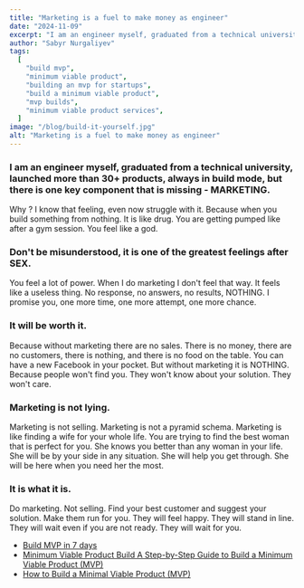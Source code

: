 ```yaml
---
title: "Marketing is a fuel to make money as engineer"
date: "2024-11-09"
excerpt: "I am an engineer myself, graduated from a technical university, launched more than 30+ products, always in build mode, but there is one key component that is missing - MARKETING."
author: "Sabyr Nurgaliyev"
tags:
  [
    "build mvp",
    "minimum viable product",
    "building an mvp for startups",
    "build a minimum viable product",
    "mvp builds",
    "minimum viable product services",
  ]
image: "/blog/build-it-yourself.jpg"
alt: "Marketing is a fuel to make money as engineer"
---
```


### I am an engineer myself, graduated from a technical university, launched more than 30+ products, always in build mode, but there is one key component that is missing - MARKETING.

Why ?
I know that feeling, even now struggle with it. Because when you build something from nothing. It is like drug. You are getting pumped like after a gym session. You feel like a god.

### Don't be misunderstood, it is one of the greatest feelings after SEX. 

You feel a lot of power. When I do marketing I don't feel that way. It feels like a useless thing. No response, no answers, no results, NOTHING. I promise you, one more time, one more attempt, one more chance.

### It will be worth it. 

Because without marketing there are no sales. There is no money, there are no customers, there is nothing, and there is no food on the table.
You can have a new Facebook in your pocket. But without marketing it is NOTHING. Because people won't find you. They won't know about your solution. They won't care.

### Marketing is not lying. 

Marketing is not selling. Marketing is not a pyramid schema.
Marketing is like finding a wife for your whole life. You are trying to find the best woman that is perfect for you. She knows you better than any woman in your life. She will be by your side in any situation. She will help you get through. She will be here when you need her the most.

### It is what it is.

Do marketing. Not selling.
Find your best customer and suggest your solution. Make them run for you. They will feel happy. They will stand in line. They will wait even if you are not ready. They will wait for you.

- [Build MVP in 7 days](https://mvpagency.org/)
- [Minimum Viable Product Build A Step-by-Step Guide to Build a Minimum Viable Product (MVP)](https://www.netsolutions.com/hub/minimum-viable-product/build)
- [How to Build a Minimal Viable Product (MVP)](https://www.digitalocean.com/resources/articles/minimum-viable-product)
